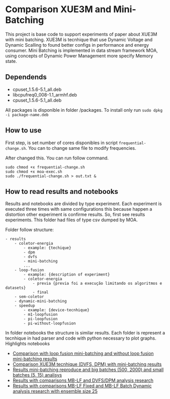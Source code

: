# Comparison XUE3M and Mini-Batching

This project is base code to support experiments of paper about XUE3M with mini batching.
 XUE3M is tecnhique that use Dynamic Voltage and Dynamic Scalling to found better configs in
 performance and energy consumer. Mini Batching is implemented in data stream framework MOA, using 
 concepts of Dynamic Power Management more specify Memory state. 

## Dependends

* cpuset_1.5.6-5.1_all.deb
* libcpufreq0_008-1.1_armhf.deb
* cpuset_1.5.6-5.1_all.deb

All packages is disponible in folder /packages. To install only run `sudo dpkg -i package-name.deb`

## How to use

First step, is set number of cores disponibles in script `frequential-change.sh`. You can to change same file to modify frequencies.

After changed this. You can run follow command.

```
sudo chmod +x frequential-change.sh
sudo chmod +x moa-exec.sh
sudo ./frequential-change.sh > out.txt &
```

## How to read results and notebooks

Results and notebooks are divided by type experiment. Each experiment is executed three times with same configurations this because happen a distortion other experiment is confirme results. So, first see results experiments. This folder had files of type csv dumped by MOA.

Folder follow structure:

    - results
        - coletor-energia
            - example: {techique}
            - dpm
            - dvfs
            - mini-batching
            ...
        - loop-fusion
            - example: {description of experiment}
            - coletor-energia
                - previa {previa foi a execução limitando os algoritmos e datasets}
                - final
        - sem-coletor
        - dynamic-mini-batching
        - speedup
            - example: {device-tecnhique}
            - m1-loopfusion
            - pi-loopfusion
            - pi-without-loopfusion

In folder notebooks the structure is similar results. Each folder is represent a tecnhique in had parser and code with python necessary to plot graphs. Highlights notebooks

 - [Comparison with loop fusion mini-batching and without loop fusion mini-batching results](./notebooks/mini-batching/Comparison-MiniBatchsExperiences.ipynb)
 - [Comparison XUE3M tecnhique (DVFS, DPM) with mini-batching results](./notebooks/dvfs/Comparison-XUE3M-MiniBatching.ipynb)
 - [Results mini-batching reproduce and big batches (500, 2000) and small batches (5, 15) analisys](./notebooks/mini-batching/MOA-MiniBatching-Batchs.ipynb)
 - [Results with comparisons MB-LF and DVFS/DPM analysis research](./notebooks/dvfs/comparison-mb-dvfs-tecnhiques-mblf.ipynb)
 - [Results with comparisons MB-LF Fixed and MB-LF Batch Dynamic analysis research with ensemble size 25](./notebooks/dynamic-mini-batching/comparison-mblf-fixed-vs-dynamic-ensemble-25.ipynb)